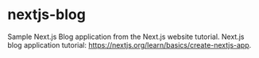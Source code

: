 # nextjs-blog
Sample Next.js Blog application from the Next.js website tutorial. Next.js blog application tutorial: https://nextjs.org/learn/basics/create-nextjs-app.
